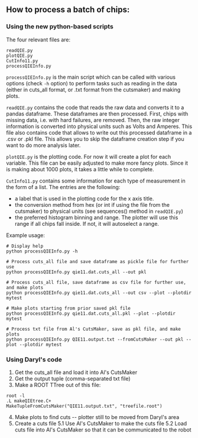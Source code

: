 ## How to process a batch of chips: 

### Using the new python-based scripts

The four relevant files are:
```
readQIE.py
plotQIE.py
CutInfo11.py
processQIEInfo.py
```

`processQIEInfo.py` is the main script which can be called with various options (check `-h` option)
to perform tasks such as reading in the data (either in cuts_all format, or .txt format from the
cutsmaker) and making plots. 

`readQIE.py` contains the code that reads the raw data and converts it to a pandas dataframe. 
These dataframes are then processed. First, chips with missing data, i.e. with hard failures,  are removed.
Then, the raw integer information is converted into physical units such as Volts and Amperes. 
This file also contains code that allows to write out this processed dataframe in a .csv or .pkl file.
This allows you to skip the dataframe creation step if you want to do more analysis later.

`plotQIE.py` is the plotting code. For now it will create a plot for each variable. 
This file can be easily adjusted to make more fancy plots. Since it is making about 1000 plots, it 
takes a little while to complete.

`CutInfo11.py` contains some information for each type of measurement in the form of a list. 
The entries are the following:
 - a label that is used in the plotting code for the x axis title.
 - the conversion method from hex (or int if using the file from the cutsmaker) to physical units (see sequences() method in `readQIE.py`)
 - the preferred histogram binning and range. The plotter will use this range if all
chips fall inside. If not, it will autoselect a range.


Example usage:
```
# Display help 
python processQIEInfo.py -h

# Process cuts_all file and save dataframe as pickle file for further use
python processQIEInfo.py qie11.dat.cuts_all --out pkl

# Process cuts_all file, save dataframe as csv file for further use, and make plots
python processQIEInfo.py qie11.dat.cuts_all --out csv --plot --plotdir mytest

# Make plots starting from prior saved pkl file
python processQIEInfo.py qie11.dat.cuts_all.pkl --plot --plotdir mytest

# Process txt file from Al's CutsMaker, save as pkl file, and make plots
python processQIEInfo.py QIE11.output.txt --fromCutsMaker --out pkl --plot --plotdir mytest
```


### Using Daryl's code

1. Get the cuts_all file and load it into Al's CutsMaker
2. Get the output tuple (comma-separated txt file)
3. Make a ROOT TTree out of this file:
```
root -l
.L makeQIEtree.C+
MakeTupleFromCutsMaker("QIE11.output.txt", "treefile.root")
```
4. Make plots to find cuts -- plotter still to be moved from Daryl's area
5. Create a cuts file
   5.1 Use Al's CutsMaker to make the cuts file
   5.2 Load cuts file into Al's CutsMaker so that it can be communicated to the robot
